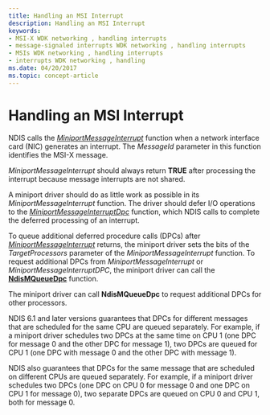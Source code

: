 ```yaml
---
title: Handling an MSI Interrupt
description: Handling an MSI Interrupt
keywords:
- MSI-X WDK networking , handling interrupts
- message-signaled interrupts WDK networking , handling interrupts
- MSIs WDK networking , handling interrupts
- interrupts WDK networking , handling
ms.date: 04/20/2017
ms.topic: concept-article
---
```


# Handling an MSI Interrupt





NDIS calls the [*MiniportMessageInterrupt*](/windows-hardware/drivers/ddi/ndis/nc-ndis-miniport_message_interrupt) function when a network interface card (NIC) generates an interrupt. The *MessageId* parameter in this function identifies the MSI-X message.

*MiniportMessageInterrupt* should always return **TRUE** after processing the interrupt because message interrupts are not shared.

A miniport driver should do as little work as possible in its *MiniportMessageInterrupt* function. The driver should defer I/O operations to the [*MiniportMessageInterruptDpc*](/windows-hardware/drivers/ddi/ndis/nc-ndis-miniport_message_interrupt_dpc) function, which NDIS calls to complete the deferred processing of an interrupt.

To queue additional deferred procedure calls (DPCs) after [*MiniportMessageInterrupt*](/windows-hardware/drivers/ddi/ndis/nc-ndis-miniport_message_interrupt) returns, the miniport driver sets the bits of the *TargetProcessors* parameter of the *MiniportMessageInterrupt* function. To request additional DPCs from *MiniportMessageInterrupt* or *MiniportMessageInterruptDPC*, the miniport driver can call the [**NdisMQueueDpc**](/windows-hardware/drivers/ddi/ndis/nf-ndis-ndismqueuedpc) function.

The miniport driver can call **NdisMQueueDpc** to request additional DPCs for other processors.

NDIS 6.1 and later versions guarantees that DPCs for different messages that are scheduled for the same CPU are queued separately. For example, if a miniport driver schedules two DPCs at the same time on CPU 1 (one DPC for message 0 and the other DPC for message 1), two DPCs are queued for CPU 1 (one DPC with message 0 and the other DPC with message 1).

NDIS also guarantees that DPCs for the same message that are scheduled on different CPUs are queued separately. For example, if a miniport driver schedules two DPCs (one DPC on CPU 0 for message 0 and one DPC on CPU 1 for message 0), two separate DPCs are queued on CPU 0 and CPU 1, both for message 0.

 

